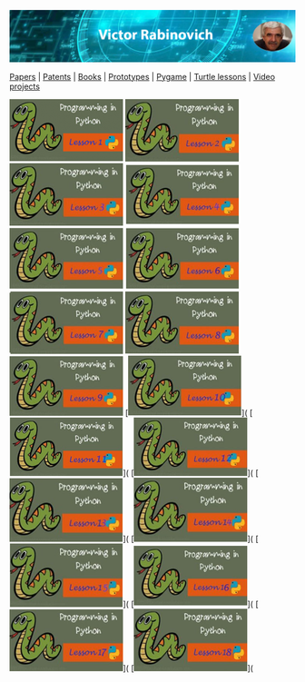 ![Header Image](https://raw.githubusercontent.com/victenna/vrabinovich/main/Images/Header.png)

[Papers](papers.md) | [Patents](patents.md) | [Books](books.md) | [Prototypes](prototypes.md) | [Pygame](pygame.md) | [Turtle lessons](turtle_lessons.md) | [Video projects](video_projects.md)

[![Cover of the Book](https://raw.githubusercontent.com/victenna/vrabinovich/main/Turtle/Image_tr1.png)](https://github.com/victenna/Turtle-Lessons/blob/main/Turtle-Lesson-1.pdf)
[![Cover of the Book](https://raw.githubusercontent.com/victenna/vrabinovich/main/Turtle/Image_tr2.png)](https://github.com/victenna/Turtle-Lessons/blob/main/Turtle-Lesson-2.pdf)
[![Cover of the Book](https://raw.githubusercontent.com/victenna/vrabinovich/main/Turtle/Image_tr3.png)](https://github.com/victenna/Turtle-Lessons/blob/main/Turtle-Lesson-3.pdf)
[![Cover of the Book](https://raw.githubusercontent.com/victenna/vrabinovich/main/Turtle/Image_tr4.png)](https://github.com/victenna/Turtle-Lessons/blob/main/Turtle-Lesson-4.pdf)
[![Cover of the Book](https://raw.githubusercontent.com/victenna/vrabinovich/main/Turtle/Image_tr5.png)](https://github.com/victenna/Turtle-Lessons/blob/main/Turtle-Lesson-5.pdf)
[![Cover of the Book](https://raw.githubusercontent.com/victenna/vrabinovich/main/Turtle/Image_tr6.png)](https://github.com/victenna/Turtle-Lessons/blob/main/Turtle-Lesson-6.pdf)
[![Cover of the Book](https://raw.githubusercontent.com/victenna/vrabinovich/main/Turtle/Image_tr7.png)](https://github.com/victenna/Turtle-Lessons/blob/main/Turtle-Lesson-7.pdf)
[![Cover of the Book](https://raw.githubusercontent.com/victenna/vrabinovich/main/Turtle/Image_tr8.png)](https://github.com/victenna/Turtle-Lessons/blob/main/Turtle-Lesson-8.pdf)
[![Cover of the Book](https://raw.githubusercontent.com/victenna/vrabinovich/main/Turtle/Image_tr9.png)](https://github.com/victenna/Turtle-Lessons/blob/main/Turtle-Lesson-9.pdf)
[![Cover of the Book](https://raw.githubusercontent.com/victenna/vrabinovich/main/Turtle/Image_tr10.png)](
[![Cover of the Book](https://raw.githubusercontent.com/victenna/vrabinovich/main/Turtle/Image_tr11.png)](
[![Cover of the Book](https://raw.githubusercontent.com/victenna/vrabinovich/main/Turtle/Image_tr12.png)](
[![Cover of the Book](https://raw.githubusercontent.com/victenna/vrabinovich/main/Turtle/Image_tr13.png)](
[![Cover of the Book](https://raw.githubusercontent.com/victenna/vrabinovich/main/Turtle/Image_tr14.png)](
[![Cover of the Book](https://raw.githubusercontent.com/victenna/vrabinovich/main/Turtle/Image_tr15.png)](
[![Cover of the Book](https://raw.githubusercontent.com/victenna/vrabinovich/main/Turtle/Image_tr16.png)](
[![Cover of the Book](https://raw.githubusercontent.com/victenna/vrabinovich/main/Turtle/Image_tr17.png)](
[![Cover of the Book](https://raw.githubusercontent.com/victenna/vrabinovich/main/Turtle/Image_tr18.png)](










